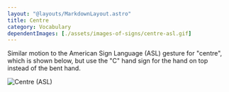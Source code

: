 ```yaml
---
layout: "@layouts/MarkdownLayout.astro"
title: Centre
category: Vocabulary
dependentImages: [./assets/images-of-signs/centre-asl.gif]
---
```


Similar motion to the American Sign Language (ASL) gesture for "centre",
which is shown below, but use the "C" hand sign for the hand on top
instead of the bent hand.

![Centre (ASL)](@signs/centre-asl.gif)
